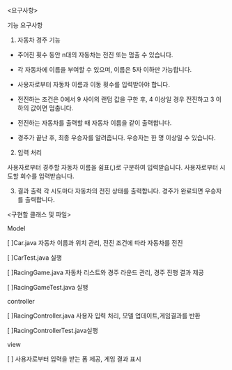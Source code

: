 <요구사항>

기능 요구사항
1. 자동차 경주 기능

* 주어진 횟수 동안 n대의 자동차는 전진 또는 멈출 수 있습니다.

* 각 자동차에 이름을 부여할 수 있으며, 이름은 5자 이하만 가능합니다.

* 사용자로부터 자동차 이름과 이동 횟수를 입력받아야 합니다.

* 전진하는 조건은 0에서 9 사이의 랜덤 값을 구한 후, 4 이상일 경우 전진하고 3 이하의 값이면 멈춥니다.

* 전진하는 자동차를 출력할 때 자동차 이름을 같이 출력합니다.

* 경주가 끝난 후, 최종 우승자를 알려줍니다. 우승자는 한 명 이상일 수 있습니다.

2. 입력 처리

사용자로부터 경주할 자동차 이름을 쉼표(,)로 구분하여 입력받습니다.
사용자로부터 시도할 회수를 입력받습니다.

3. 결과 출력
   각 시도마다 자동차의 전진 상태를 출력합니다.
   경주가 완료되면 우승자를 출력합니다.

<구현할 클래스 및 파일>

Model

[ ]Car.java 자동차 이름과 위치 관리, 전진 조건에 따라 자동차를 전진

[ ]CarTest.java 실행

[ ]RacingGame.java 자동차 리스트와 경주 라운드 관리, 경주 진행 결과 제공

[ ]RacingGameTest.java 실행

controller

[ ]RacingController.java 사용자 입력 처리, 모델 업데이트,게임결과를 반환

[ ]RacingControllerTest.java실행

view

[ ] 사용자로부터 입력을 받는 폼 제공, 게임 결과 표시